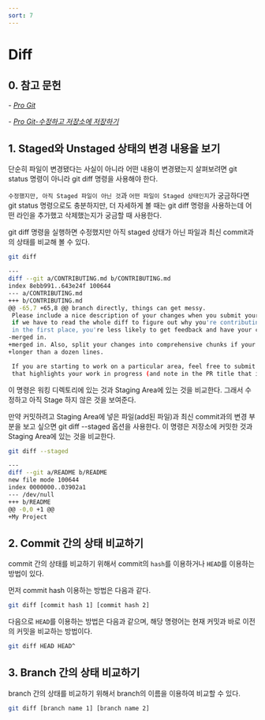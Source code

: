 ```yaml
---
sort: 7
---
```


# Diff

## 0. 참고 문헌

*- [Pro Git](https://git-scm.com/book/ko/v2)*

*- [Pro Git-수정하고 저장소에 저장하기](https://git-scm.com/book/ko/v2/Git%EC%9D%98-%EA%B8%B0%EC%B4%88-%EC%88%98%EC%A0%95%ED%95%98%EA%B3%A0-%EC%A0%80%EC%9E%A5%EC%86%8C%EC%97%90-%EC%A0%80%EC%9E%A5%ED%95%98%EA%B8%B0)*

## 1. Staged와 Unstaged 상태의 변경 내용을 보기

단순히 파일이 변경됐다는 사실이 아니라 어떤 내용이 변경됐는지 살펴보려면 git status 명령이 아니라 git diff 명령을 사용해야 한다.

`수정했지만, 아직 Staged 파일이 아닌 것`과 `어떤 파일이 Staged 상태인지`가 궁금하다면 git status 명령으로도 충분하지만, 더 자세하게 볼 때는 git diff 명령을 사용하는데 어떤 라인을 추가했고 삭제했는지가 궁금할 때 사용한다.

git diff 명령을 실행하면 수정했지만 아직 staged 상태가 아닌 파일과 최신 commit과의 상태를 비교해 볼 수 있다.

```bash
git diff

---
diff --git a/CONTRIBUTING.md b/CONTRIBUTING.md
index 8ebb991..643e24f 100644
--- a/CONTRIBUTING.md
+++ b/CONTRIBUTING.md
@@ -65,7 +65,8 @@ branch directly, things can get messy.
 Please include a nice description of your changes when you submit your PR;
 if we have to read the whole diff to figure out why you're contributing
 in the first place, you're less likely to get feedback and have your change
-merged in.
+merged in. Also, split your changes into comprehensive chunks if your patch is
+longer than a dozen lines.

 If you are starting to work on a particular area, feel free to submit a PR
 that highlights your work in progress (and note in the PR title that it's
```
이 명령은 워킹 디렉토리에 있는 것과 Staging Area에 있는 것을 비교한다. 그래서 수정하고 아직 Stage 하지 않은 것을 보여준다.

만약 커밋하려고 Staging Area에 넣은 파일(add된 파일)과 최신 commit과의 변경 부분을 보고 싶으면 git diff --staged 옵션을 사용한다. 이 명령은 저장소에 커밋한 것과 Staging Area에 있는 것을 비교한다.
```bash
git diff --staged

---
diff --git a/README b/README
new file mode 100644
index 0000000..03902a1
--- /dev/null
+++ b/README
@@ -0,0 +1 @@
+My Project
```

## 2. Commit 간의 상태 비교하기

commit 간의 상태를 비교하기 위해서 commit의 `hash`를 이용하거나 `HEAD`를 이용하는 방법이 있다.

먼저 commit hash 이용하는 방법은 다음과 같다.

```bash
git diff [commit hash 1] [commit hash 2]
```

다음으로 `HEAD`를 이용하는 방법은 다음과 같으며, 해당 명령어는 현재 커밋과 바로 이전의 커밋을 비교하는 방법이다.

```bash
git diff HEAD HEAD^
```

## 3. Branch 간의 상태 비교하기

branch 간의 상태를 비교하기 위해서 branch의 이름을 이용하여 비교할 수 있다.

```bash
git diff [branch name 1] [branch name 2]
```

